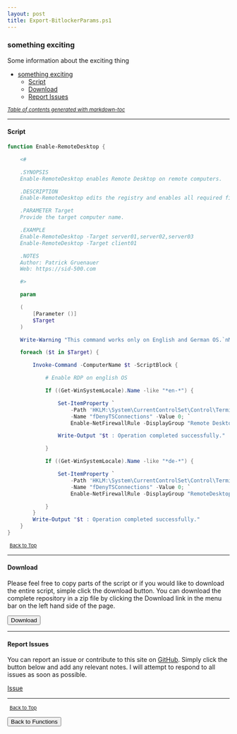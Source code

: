 ```yaml
---
layout: post
title: Export-BitlockerParams.ps1
---
```


### something exciting

Some information about the exciting thing

- [something exciting](#something-exciting)
  - [Script](#script)
  - [Download](#download)
  - [Report Issues](#report-issues)

<small><i><a href='http://ecotrust-canada.github.io/markdown-toc/'>Table of contents generated with markdown-toc</a></i></small>

---

#### Script

```powershell
function Enable-RemoteDesktop {

    <#

    .SYNOPSIS
    Enable-RemoteDesktop enables Remote Desktop on remote computers.

    .DESCRIPTION
    Enable-RemoteDesktop edits the registry and enables all required firwall rules for RDP.

    .PARAMETER Target
    Provide the target computer name.

    .EXAMPLE
    Enable-RemoteDesktop -Target server01,server02,server03
    Enable-RemoteDesktop -Target client01

    .NOTES
    Author: Patrick Gruenauer
    Web: https://sid-500.com

    #>

    param

    (
        [Parameter ()]
        $Target
    )

    Write-Warning "This command works only on English and German OS.`nMake sure WinRM is enabled on target computers. (default: Windows Server OS)"

    foreach ($t in $Target) {

        Invoke-Command -ComputerName $t -ScriptBlock {

            # Enable RDP on english OS

            If ((Get-WinSystemLocale).Name -like "*en-*") {

                Set-ItemProperty `
                    -Path 'HKLM:\System\CurrentControlSet\Control\Terminal Server'`
                    -Name "fDenyTSConnections" -Value 0; `
                    Enable-NetFirewallRule -DisplayGroup "Remote Desktop"

                Write-Output "$t : Operation completed successfully."

            }

            If ((Get-WinSystemLocale).Name -like "*de-*") {

                Set-ItemProperty `
                    -Path 'HKLM:\System\CurrentControlSet\Control\Terminal Server'`
                    -Name "fDenyTSConnections" -Value 0; `
                    Enable-NetFirewallRule -DisplayGroup "RemoteDesktop"

            }
        }
        Write-Output "$t : Operation completed successfully."
    }
}
```

<span style="font-size:11px;"><a href="#"><i class="fas fa-caret-up" aria-hidden="true" style="color: white; margin-right:5px;"></i>Back to Top</a></span>

---

#### Download

Please feel free to copy parts of the script or if you would like to download the entire script, simple click the download button. You can download the complete repository in a zip file by clicking the Download link in the menu bar on the left hand side of the page.

<button class="btn" type="submit" onclick="window.open('/PowerShell/functions/Enable-RemoteDesktop.ps1')">
    <i class="fa fa-cloud-download-alt">
    </i>
        Download
</button>

---

#### Report Issues

You can report an issue or contribute to this site on <a href="https://github.com/BanterBoy/scripts-blog/issues">GitHub</a>. Simply click the button below and add any relevant notes. I will attempt to respond to all issues as soon as possible.

<!-- Place this tag where you want the button to render. -->

<a class="github-button" href="https://github.com/BanterBoy/scripts-blog/issues/new?title=Enable-RemoteDesktop.ps1&body=There is a problem with this function. Please find details below." data-show-count="true" aria-label="Issue BanterBoy/scripts-blog on GitHub">Issue</a>

---

<span style="font-size:11px;"><a href="#"><i class="fas fa-caret-up" aria-hidden="true" style="color: white; margin-right:5px;"></i>Back to Top</a></span>

<a href="/menu/_pages/functions.html">
    <button class="btn">
        <i class='fas fa-reply'>
        </i>
            Back to Functions
    </button>
</a>

[1]: http://ecotrust-canada.github.io/markdown-toc
[2]: https://github.com/googlearchive/code-prettify
